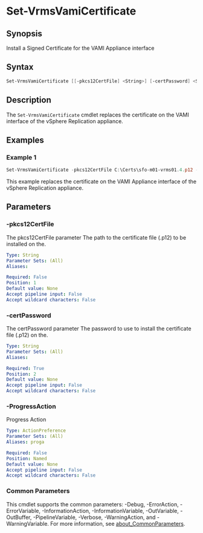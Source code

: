 # Set-VrmsVamiCertificate

## Synopsis

Install a Signed Certificate for the VAMI Appliance interface

## Syntax

```powershell
Set-VrmsVamiCertificate [[-pkcs12CertFile] <String>] [-certPassword] <String> [-ProgressAction <ActionPreference>] [<CommonParameters>]
```

## Description

The `Set-VrmsVamiCertificate` cmdlet replaces the certificate on the VAMI interface of the vSphere
Replication appliance.

## Examples

### Example 1

```powershell
Set-VrmsVamiCertificate -pkcs12CertFile C:\Certs\sfo-m01-vrms01.4.p12 -certPassword VMw@re1!
```

This example replaces the certificate on the VAMI Appliance interface of the vSphere Replication appliance.

## Parameters

### -pkcs12CertFile

The pkcs12CertFile parameter The path to the certificate file (.p12) to be installed on the.

```yaml
Type: String
Parameter Sets: (All)
Aliases:

Required: False
Position: 1
Default value: None
Accept pipeline input: False
Accept wildcard characters: False
```

### -certPassword

The certPassword parameter The password to use to install the certificate file (.p12) on the.

```yaml
Type: String
Parameter Sets: (All)
Aliases:

Required: True
Position: 2
Default value: None
Accept pipeline input: False
Accept wildcard characters: False
```

### -ProgressAction

Progress Action

```yaml
Type: ActionPreference
Parameter Sets: (All)
Aliases: proga

Required: False
Position: Named
Default value: None
Accept pipeline input: False
Accept wildcard characters: False
```

### Common Parameters

This cmdlet supports the common parameters: -Debug, -ErrorAction, -ErrorVariable, -InformationAction, -InformationVariable, -OutVariable, -OutBuffer, -PipelineVariable, -Verbose, -WarningAction, and -WarningVariable. For more information, see [about_CommonParameters](http://go.microsoft.com/fwlink/?LinkID=113216).
